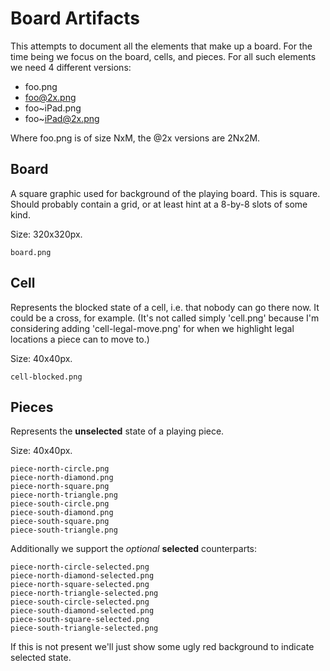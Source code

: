 Board Artifacts
===============

This attempts to document all the elements that make up a board. For the time being we focus on the board, cells, and pieces. For all such elements we need 4 different versions:

* foo.png
* foo@2x.png
* foo~iPad.png
* foo~iPad@2x.png

Where foo.png is of size NxM, the @2x versions are 2Nx2M.

Board
-----

A square graphic used for background of the playing board. This is square. Should probably contain a grid, or at least hint at a 8-by-8 slots of some kind.

Size: 320x320px.

	board.png

Cell
----

Represents the blocked state of a cell, i.e. that nobody can go there now. It could be a cross, for example. (It's not called simply 'cell.png' because I'm considering adding 'cell-legal-move.png' for when we highlight legal locations a piece can to move to.)

Size: 40x40px.

	cell-blocked.png

Pieces
------

Represents the **unselected** state of a playing piece.

Size: 40x40px.

	piece-north-circle.png
	piece-north-diamond.png
	piece-north-square.png
	piece-north-triangle.png
	piece-south-circle.png
	piece-south-diamond.png
	piece-south-square.png
	piece-south-triangle.png

Additionally we support the *optional* **selected** counterparts:

	piece-north-circle-selected.png
	piece-north-diamond-selected.png
	piece-north-square-selected.png
	piece-north-triangle-selected.png
	piece-south-circle-selected.png
	piece-south-diamond-selected.png
	piece-south-square-selected.png
	piece-south-triangle-selected.png

If this is not present we'll just show some ugly red background to indicate selected state.
